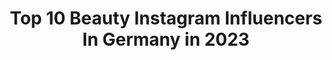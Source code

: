 ---
title: Top 10 Beauty Instagram Influencers In Germany in 2023
description: >-
  Find top beauty Instagram influencers in Germany in 2023. Most popular hashtags: #ootd #outfitinspiration #fashionblogger #outfitoftheday.
platform: Instagram
hits: 4620
text_top: See the best Instagram profiles on inBeat.
text_bottom: Our database holds 4620 Instagram influencers like this in Germany for you to contact.
profiles:
  - username: "dad.sheeran"
    fullname: >-
      René 🏃‍♂️🏋️‍♂️👣👁🧠
    bio: >-
      •Germany 🇩🇪 •Sony Alpha 7 iii / Lumix 📸 •creativ Art 🙌 •My Child is my teacher 😍😁 •all pics are mine 🤘🖖 •Beauty is in the eye of the beholder
    location: "Germany"
    followers: 2456
    engagement: 3300
    commentsToLikes: 0.199747
    id: ckapbh0cyztno0i78e4y94y3i
    verified: false
    hashtags: "#way2ill, #art, #citykillerz, #creativemobs"
  - username: "bak_lifestyle"
    fullname: >-
      Yvonne
    bio: >-
      ᶠᵃˢʰⁱᵒⁿ 🌸 ᴮᵉᵃᵘᵗʸ 🌸 ᴸⁱᶠᵉˢᵗʸˡᵉ • 👰🏻wifey • 👧🏻mommy • 🇩🇪🇵🇱 • Girl next door 💌 bak_lifestyle@web.de / DM 📍 Bochum , NRW 🌍 Next📍
    location: "Germany"
    followers: 9463
    engagement: 1927
    commentsToLikes: 0.194192
    id: ck6tp2218hegf0j71wbb5mlvr
    verified: false
    hashtags: "#girlssupportgirls, #germanbloggerinspo, #streetstyle, #sunday"
  - username: "cakilove"
    fullname: >-
      Hasret Aslantas
    bio: >-
      ❥♚♛ ✉️ Cakilove88@gmail.com Fashion - Beauty - Family - Lifestyle
    location: "Germany"
    followers: 132543
    engagement: 972
    commentsToLikes: 0.149530
    id: ck136jc1a6rxc0i1995c73le3
    verified: false
    hashtags: "#ala, #siblings, #momofboys, #outfits"
  - username: "jenna_millermeckert"
    fullname: >-
      ⚖️ Jenna Miller ⚖️
    bio: >-
      Schwachsinns ➳𝐋𝐢𝐟𝐞𝐬𝐭𝐲𝐥𝐞 ⚖️Fashion/Beauty/Comedy 𝗞𝗼𝗼𝗽:𝙠𝙤𝙣𝙩𝙖𝙠𝙩.𝙟𝙚𝙣𝙣𝙖𝙢𝙞𝙡𝙡𝙚𝙧@𝙜𝙢𝙖𝙞𝙡.𝙘𝙤𝙢 🎥 Tv Reality „Einfach Hairlich“ Impressum
    location: "Germany"
    followers: 136382
    engagement: 771
    commentsToLikes: 0.085294
    id: ck0vxsoyl0iy60i197ahkmuhc
    verified: false
    hashtags: "#fashionreels, #reelsinstagram, #couple, #comedy"
  - username: "leapriince"
    fullname: >-
      L E A   P R I N Z ♛
    bio: >-
      FASHION | BEAUTY | INSPO 🤍 Italian - german
    location: "Germany"
    followers: 10179
    engagement: 1948
    commentsToLikes: 0.083716
    id: ck6uhy7m2bxvc0j71r7tls5v4
    verified: false
    hashtags: "#prettylittleiiinspo, #stylish, #outfit, #goldenhour"
  - username: "gisellefilyos"
    fullname: >-
      G  I  S  E  L  L  E  .  F 🇺🇸🇹🇷
    bio: >-
      FASHION | INSPO | BEAUTY ✉️: gisellefilyos@yahoo.de Heidelberg, Germany | Ö ♾
    location: "Germany"
    followers: 44671
    engagement: 1060
    commentsToLikes: 0.045787
    id: ck14l9qprtjy60i19xwox08h6
    verified: false
    hashtags: "#falloutfit, #fashioninspo, #bethankful, #seidankbar"
  - username: "nadiness7"
    fullname: >-
      𝙽𝚊𝚍𝚒𝚗𝚎
    bio: >-
      #lifestyle | #beauty | #fashion | #flatlays 🍁🌾 📍 Nähe Bonn 📧 Contact: nadiness7@yahoo.de
    location: "Germany"
    followers: 27834
    engagement: 693
    commentsToLikes: 0.255355
    id: ck5bzwbzkryox0i111qcl9hyc
    verified: false
    hashtags: "#dekoliebe, #blogger, #herbstoutfit, #gewinnspiel"
  - username: "samira.sfiii"
    fullname: >-
      ＳＡＭＩＲＡ  ＳＡＦＩ
    bio: >-
      Fashion • Beauty • Lifestyle Married💍 Mom to be🤰🏻 ✉️ samirasafi@socialvibez.de Hamburg, Germany
    location: "Germany"
    followers: 44073
    engagement: 681
    commentsToLikes: 0.073494
    id: ck8ta3p4lqcm60j78ea9brwbo
    verified: false
    hashtags: "#zara, #zaraoutfit, #newhome, #paris"
  - username: "_claudie.bp_"
    fullname: >-
      Claudie
    bio: >-
      🇩🇪 📍Ulm . ➡️DIE WITH MEMORIES - NOT DREAMS⬅️ . Fashion 🎀 Beauty 🎀 Styling 🎀 Inspiration #over40andfabulous . 📩 DM or Email for COOPERATION
    location: "Germany"
    followers: 17357
    engagement: 877
    commentsToLikes: 0.264959
    id: ck15qxf06545i0i19iimb0gqm
    verified: false
    hashtags: "#brille, #furfriendsprojekt, #greece, #sun"
  - username: "ana.snider"
    fullname: >-
      Anna  🦋  Boymom & Wifey
    bio: >-
      Mama Alltag | Herzbub Ⓜ️ Momstyle | Beauty 🤍 Interior | Stadtvilla 🌿 Younique represent💜 ~~~~~~~~~~~~~~~~ @idealofsweden use ID15-835321 for 15%
    location: "Germany"
    followers: 6085
    engagement: 2049
    commentsToLikes: 0.070113
    id: ckaorn5zbnz1y0i78jib356st
    verified: false
    hashtags: "#mamaliebe, #love, #toddler, #babyboy"
---